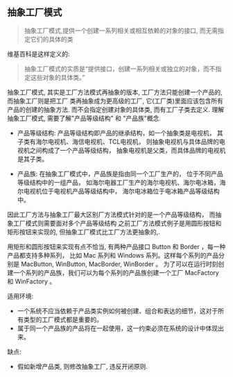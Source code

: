 ## 抽象工厂模式

> 抽象工厂模式,提供一个创建一系列相关或相互依赖的对象的接口, 而无需指定它们的具体的类

维基百科是这样定义的:
>  抽象工厂模式的实质是“提供接口，创建一系列相关或独立的对象，而不指定这些对象的具体类。”

抽象工厂模式, 其实是工厂方法模式再抽象的版本, 工厂方法只能创建一个产品的, 而抽象工厂则是把工厂
类再抽象成为更高级的工厂, 它(工厂类)里面应该包含所有产品的创建的抽象方法. 而不会指定创建对象的具体类, 
而有工厂子类去定义. 理解抽象工厂模式, 需要了解"产品等级结构" 和 "产品族"概念.

- 产品等级结构: 产品等级结构即产品的继承结构，如一个抽象类是电视机，
  其子类有海尔电视机、海信电视机、TCL电视机，
  则抽象电视机与具体品牌的电视机之间构成了一个产品等级结构，
  抽象电视机是父类，而具体品牌的电视机是其子类。

- 产品族: 在抽象工厂模式中，产品族是指由同一个工厂生产的，
  位于不同产品等级结构中的一组产品，
  如海尔电器工厂生产的海尔电视机、海尔电冰箱，海尔电视机位于电视机产品等级结构中，
  海尔电冰箱位于电冰箱产品等级结构中。
  
 因此工厂方法与抽象工厂最大区别厂方法模式针对的是一个产品等级结构，
 而抽象工厂模式则需要面对多个产品等级结构
 之前工厂方法模式例子是用圆形按钮和矩形按钮来实现的, 但抽象工厂模式比工厂方法更抽象的,.
 
 用矩形和圆形按钮来实现有点不恰当, 有两种产品接口 Button 和 Border ，每一种产品都支持多种系列，
 比如 Mac 系列和 Windows 系列。这样每个系列的产品分别是 MacButton, WinButton, MacBorder, WinBorder 。
 为了可以在运行时刻创建一个系列的产品族，我们可以为每个系列的产品族创建一个工厂 MacFactory 和 WinFactory 。
 
适用环境:
- 一个系统不应当依赖于产品类实例如何被创建、组合和表达的细节，这对于所有类型的工厂模式都是重要的。
- 属于同一个产品族的产品将在一起使用，这一约束必须在系统的设计中体现出来。

缺点:
- 假如新增产品类, 则修改抽象工厂, 违反开闭原则.
   